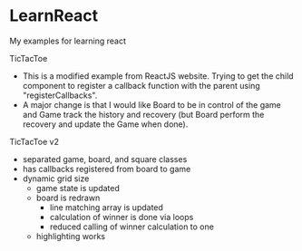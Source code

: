 # LearnReact
My examples for learning react

TicTacToe
- This is a modified example from ReactJS website.  Trying to get the child component to register a callback function with the parent using "registerCallbacks".
- A major change is that I would like Board to be in control of the game and Game track the history and recovery (but Board perform the recovery and update the Game when done).

TicTacToe v2
- separated game, board, and square classes
- has callbacks registered from board to game
- dynamic grid size
	- game state is updated
	- board is redrawn
		- line matching array is updated
		- calculation of winner is done via loops
		- reduced calling of winner calculation to one
	- highlighting works